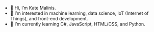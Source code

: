 - 👋  Hi, I’m Kate Malinis. 
- 👀  I’m interested in machine learning, data science, IoT (Internet of Things), and front-end development.
- 🌱  I’m currently learning C#, JavaScript, HTML/CSS, and Python.


<!---
kgmalinis/kgmalinis is a ✨ special ✨ repository because its `README.md` (this file) appears on your GitHub profile.
You can click the Preview link to take a look at your changes.
--->
